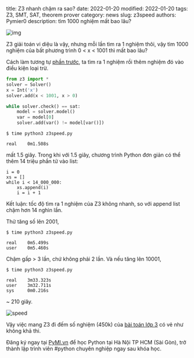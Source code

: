 title: Z3 nhanh chậm ra sao?
date: 2022-01-20
modified: 2022-01-20
tags: Z3, SMT, SAT, theorem prover
category: news
slug: z3speed
authors: Pymier0
description: tìm 1000 nghiệm mất bao lâu?

![img](https://images.unsplash.com/photo-1630071634094-64b2d5b40c57?crop=entropy&cs=tinysrgb&fit=max&fm=jpg&ixid=MnwyMzI1MzN8MHwxfHJhbmRvbXx8fHx8fHx8fDE2NDI2ODk5MjM&ixlib=rb-1.2.1&q=80&w=600)

Z3 giải toán vi diệu là vậy, nhưng mỗi lần tìm ra 1 nghiệm thôi, vậy tìm 1000 nghiệm của bất phương trình 0 < x < 1001 thì mất bao lâu?

Cách làm tương tự [phần trước]({filename}/z3ineq.md), ta tìm ra 1 nghiệm rồi thêm nghiệm đó vào điều kiện loại trừ.

```py
from z3 import *
solver = Solver()
x = Int('x')
solver.add(x < 1001, x > 0)

while solver.check() == sat:
    model = solver.model()
    var = model[0]
    solver.add(var() != model[var()])
```

```
$ time python3 z3speed.py

real    0m1.508s
```

mất 1.5 giây. Trong khi với 1.5 giây, chương trình Python đơn giản có thể thêm 14 triệu phần tử vào list:

```
i = 0
xs = []
while i < 14_000_000:
    xs.append(i)
    i = i + 1
```

Kết luận: tốc độ tìm ra 1 nghiệm của Z3 không nhanh, so với append list chậm hơn 14 nghìn lần.

Thử tăng số lên 2001,

```
$ time python3 z3speed.py

real    0m5.499s
user    0m5.460s
```

Chậm gấp > 3 lần, chứ không phải 2 lần. Và nếu tăng lên 10001,
```
$ time python3 z3speed.py

real    3m33.323s
user    3m32.711s
sys     0m0.216s
```

~ 210 giây.

![speed]({static}/images/z3speed.png)

Vậy việc mang Z3 đi đếm số nghiệm (450k) của [bài toán lớp
3]({filename}/z3grade3.md) có vẻ như không khả thi.

Đăng ký ngay tại [PyMI.vn](https://pymi.vn) để học Python tại Hà Nội TP HCM (Sài Gòn),
trở thành lập trình viên #python chuyên nghiệp ngay sau khóa học.
